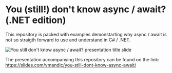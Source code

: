 # You (still!) don't know async / await? (.NET edition)

This repository is packed with examples demonstarting why async / await is not so straigth forward to use and understand in C# / .NET.

<img src="https://i.ibb.co/wgdwPsV/ysdkaa.png" alt="You still don't know async / await? presentation title slide" />

The presentation accompanying this repository can be found on the link: https://slides.com/vmandic/you-still-dont-know-async-await/
